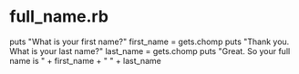 # full_name.rb 

puts "What is your first name?"
first_name = gets.chomp
puts "Thank you. What is your last name?"
last_name = gets.chomp
puts "Great. So your full name is " + first_name + " " + last_name